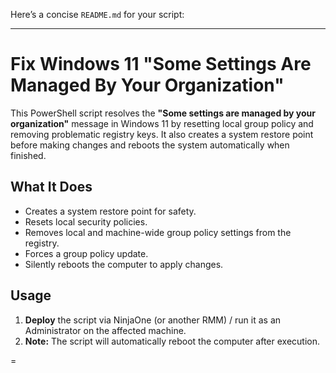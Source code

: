 Here’s a concise `README.md` for your script:

---

# Fix Windows 11 "Some Settings Are Managed By Your Organization"

This PowerShell script resolves the **"Some settings are managed by your organization"** message in Windows 11 by resetting local group policy and removing problematic registry keys. It also creates a system restore point before making changes and reboots the system automatically when finished.

## What It Does

* Creates a system restore point for safety.
* Resets local security policies.
* Removes local and machine-wide group policy settings from the registry.
* Forces a group policy update.
* Silently reboots the computer to apply changes.

## Usage

1. **Deploy** the script via NinjaOne (or another RMM) / run it as an Administrator on the affected machine.
2. **Note:** The script will automatically reboot the computer after execution.

=
